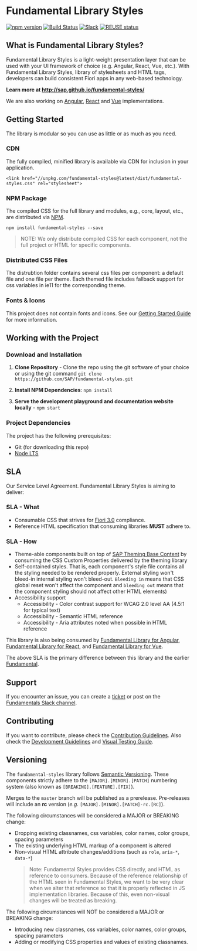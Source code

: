 # Fundamental Library Styles

[![npm version](https://badge.fury.io/js/fundamental-styles.svg)](https://badge.fury.io/js/fundamental-styles)
[![Build Status](https://travis-ci.com/SAP/fundamental-styles.svg?branch=master)](https://travis-ci.com/SAP/fundamental-styles)
[![Slack](https://img.shields.io/badge/slack-ui--fundamentals-blue.svg?logo=slack)](https://join.slack.com/t/ui-fundamentals/shared_invite/enQtNTIzOTU0Mzc2NTc5LWQzZWI5MWFhYjE5OTc4YzliN2JhOTc1ZjQxZTg1YjZiMWZiYzRkNjMwYzgyMmFkYmNhZDVjMWE5MDIzOWEzMmM)
[![REUSE status](https://api.reuse.software/badge/github.com/SAP/fundamental-styles)](https://api.reuse.software/info/github.com/SAP/fundamental-styles)

## What is Fundamental Library Styles?

Fundamental Library Styles is a light-weight presentation layer that can be used with your UI framework of choice (e.g. Angular, React, Vue, etc.). With Fundamental Library Styles, library of stylesheets and HTML tags, developers can build consistent Fiori apps in any web-based technology.

**Learn more at http://sap.github.io/fundamental-styles/**

We are also working on [Angular](https://github.com/SAP/fundamental-ngx), [React](https://github.com/SAP/fundamental-react) and [Vue](https://github.com/SAP/fundamental-vue) implementations.


## Getting Started
The library is modular so you can use as little or as much as you need.

### CDN
The fully compiled, minified library is available via CDN for inclusion in your application.

```
<link href="//unpkg.com/fundamental-styles@latest/dist/fundamental-styles.css" rel="stylesheet">
```

### NPM Package

The compiled CSS for the full library and modules, e.g., core, layout, etc., are distributed via [NPM](https://www.npmjs.com/package/fundamental-styles).

````
npm install fundamental-styles --save
````

> NOTE: We only distribute compiled CSS for each component, not the full project or HTML for specific components. 

### Distributed CSS Files

The distrubtion folder contains several css files per component: a default file and one file per theme. Each themed file includes fallback support for css variables in ie11 for the corresponding theme.

### Fonts & Icons

This project does not contain fonts and icons. See our [Getting Started Guide](https://sap.github.io/fundamental-styles/getting-started.html) for more information.

## Working with the Project

### Download and Installation

1. **Clone Repository** - Clone the repo using the git software of your choice or using the git command `git clone https://github.com/SAP/fundamental-styles.git`

1. **Install NPM Dependencies**: `npm install`

1. **Serve the development playground and documentation website locally** - `npm start`

### Project Dependencies
The project has the following prerequisites:

* Git (for downloading this repo)
* [Node LTS](https://nodejs.org/)

## SLA
Our Service Level Agreement. Fundamental Library Styles is aiming to deliver:

### SLA - What
* Consumable CSS that strives for [Fiori 3.0](https://www.sap.com/products/fiori.html) compliance.
* Reference HTML specification that consuming libraries **MUST** adhere to.

### SLA - How
* Theme-able components built on top of [SAP Theming Base Content](https://github.com/SAP/theming-base-content) by consuming the CSS Custom Properties delivered by the theming library
* Self-contained styles. That is, each component's style file contains all the styling needed to be rendered properly. External styling won't bleed-in internal styling won't bleed-out. `Bleeding in` means that CSS global reset won't affect the component and `bleeding out` means that the component styling should not affect other HTML elements) 
* Accessibility support
  * Accessibility - Color contrast support for WCAG 2.0 level AA (4.5:1 for typical text)
  * Accessibility - Semantic HTML reference
  * Accessibility - Aria attributes noted when possible in HTML reference

This library is also being consumed by [Fundamental Library for Angular](https://github.com/SAP/fundamental-ngx), [Fundamental Library for React](https://github.com/SAP/fundamental-react), and [Fundamental Library for Vue](https://github.com/SAP/fundamental-vue).

The above SLA is the primary difference between this library and the earlier [Fundamental](https://github.com/SAP/fundamental).

## Support

If you encounter an issue, you can create a [ticket](https://github.com/SAP/fundamental-styles/issues/new/choose) or post on the [Fundamentals Slack channel](https://join.slack.com/t/ui-fundamentals/shared_invite/enQtNTIzOTU0Mzc2NTc5LThlOTYxOGE3NGIzZDY3MGYyNjRiYWFlM2U0OGFjMGQ5YTA1MWU0ZjRjOTZmMGIzYWU1MmMyNzNjMjJhNzZhYzY).


## Contributing

If you want to contribute, please check the [Contribution Guidelines](https://github.com/SAP/fundamental-styles/wiki/Contribution-Guidelines). Also check the [Development Guidelines](https://github.com/SAP/fundamental-styles/wiki/Development-Guidelines) and [Visual Testing Guide](https://github.com/SAP/fundamental-styles/wiki/Visual-Testing).


## Versioning

The `fundamental-styles` library follows [Semantic Versioning](https://semver.org/). These components strictly adhere to the `[MAJOR].[MINOR].[PATCH]` numbering system (also known as `[BREAKING].[FEATURE].[FIX]`).

Merges to the `master` branch will be published as a prerelease. Pre-releases will include an **rc** version (_e.g._ `[MAJOR].[MINOR].[PATCH]-rc.[RC]`).

The following circumstances will be considered a MAJOR or BREAKING change:
* Dropping existing classnames, css variables, color names, color groups, spacing parameters
* The existing underlying HTML markup of a component is altered
* Non-visual HTML attribute changes/additions (such as `role`, `aria-*`, `data-*`)
  > Note: Fundamental Styles provides CSS directly, and HTML as reference to consumers. Because of the reference relationship of the HTML seen in Fundamental Styles, we want to be very clear when we alter that reference so that it is properly reflected in JS implementation libraries. Because of this, even non-visual changes will be treated as breaking.

The following circumstances will NOT be considered a MAJOR or BREAKING change:
* Introducing new  classnames, css variables, color names, color groups, spacing parameters
* Adding or modifying CSS properties and values of existing classnames.
